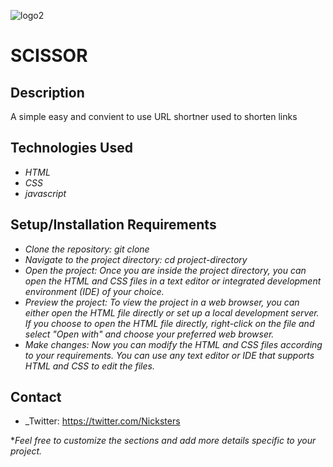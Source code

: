 <!-- @format -->

![logo2](https://github.com/RY3IEZN/ALT_SCHOOL_1STERM_EXAM/assets/73601265/2f49cd6e-d7f6-47e8-a8d1-dd2badd4a90c)

# SCISSOR

## Description

A simple easy and convient to use URL shortner used to shorten links

## Technologies Used

- _HTML_
- _CSS_
- _javascript_

## Setup/Installation Requirements

- _Clone the repository: git clone <repository-url>_
- _Navigate to the project directory: cd project-directory_
- _Open the project: Once you are inside the project directory, you can open the HTML and CSS files in a text editor or integrated development environment (IDE) of your choice._
- _Preview the project: To view the project in a web browser, you can either open the HTML file directly or set up a local development server. If you choose to open the HTML file directly, right-click on the file and select "Open with" and choose your preferred web browser._
- _Make changes: Now you can modify the HTML and CSS files according to your requirements. You can use any text editor or IDE that supports HTML and CSS to edit the files._

## Contact

- \_Twitter: https://twitter.com/Nicksters

\*_Feel free to customize the sections and add more details specific to your project._
